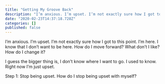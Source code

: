 ```yaml
---
title: "Getting My Groove Back"
description: "I’m anxious. I’m upset. I’m not exactly sure how I got to this point. I’m here. I know that I don’t want to be here. How do I move forward…"
date: "2020-02-23T14:37:18.728Z"
categories: []
published: false
---
```


I’m anxious. I’m upset. I’m not exactly sure how I got to this point. I’m here. I know that I don’t want to be here. How do I move forward? What don’t I like? How do I change it? 

I guess the bigger thing is, I don’t know where I want to go. I used to know. Right now I’m just upset.

  

Step 1: Stop being upset. How do I stop being upset with myself?
